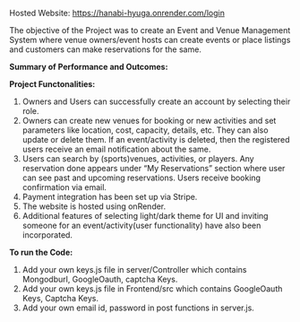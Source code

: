 
Hosted Website: https://hanabi-hyuga.onrender.com/login

The objective of the Project was to create an Event and Venue Management System where venue owners/event hosts can create events or place listings and customers can make reservations for the same.

**Summary of Performance and Outcomes:**

**Project Functonalities:**
1.	Owners and Users can successfully create an account by selecting their role.
2.	Owners can create new venues for booking or new activities and set parameters like location, cost, capacity, details, etc. They can also update or delete them. If an event/activity is deleted, then the registered users receive an email notification about the same.
3.	Users can search by (sports)venues, activities, or players. Any reservation done appears under “My Reservations” section where user can see past and upcoming reservations. Users receive booking confirmation via email.
4.	Payment integration has been set up via Stripe.
5.	The website is hosted using onRender.
6.	Additional features of selecting light/dark theme for UI and inviting someone for an event/activity(user functionality) have also been incorporated.



**To run the Code:**
1. Add your own keys.js file in server/Controller which contains Mongodburl, GoogleOauth, captcha Keys.
2. Add your own keys.js file in Frontend/src which contains GoogleOauth Keys, Captcha Keys.
3. Add your own email id, password in post functions in server.js.

